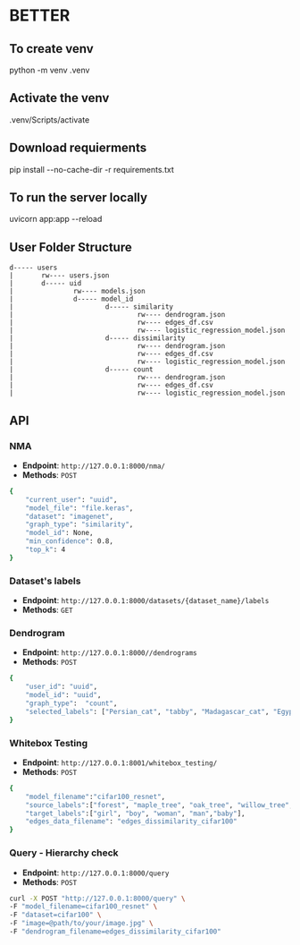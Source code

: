 # BETTER

## To create venv
python -m venv .venv

## Activate the venv
.venv/Scripts/activate

## Download requierments 
pip install --no-cache-dir -r requirements.txt

## To run the server locally
uvicorn app:app --reload

## User Folder Structure

```
d----- users
|       rw---- users.json
|       d----- uid
|               rw---- models.json
|               d----- model_id
|                       d----- similarity
|                               rw---- dendrogram.json
|                               rw---- edges_df.csv
|                               rw---- logistic_regression_model.json
|                       d----- dissimilarity
|                               rw---- dendrogram.json
|                               rw---- edges_df.csv
|                               rw---- logistic_regression_model.json
|                       d----- count
|                               rw---- dendrogram.json
|                               rw---- edges_df.csv
|                               rw---- logistic_regression_model.json
```


## API

### NMA
- **Endpoint**: `http://127.0.0.1:8000/nma/`
- **Methods**: `POST`


```bash
{
    "current_user": "uuid",
    "model_file": "file.keras",
    "dataset": "imagenet",
    "graph_type": "similarity",
    "model_id": None,
    "min_confidence": 0.8,
    "top_k": 4
}
```

### Dataset's labels
- **Endpoint**: `http://127.0.0.1:8000/datasets/{dataset_name}/labels`
- **Methods**: `GET`


### Dendrogram

- **Endpoint**: `http://127.0.0.1:8000//dendrograms`
- **Methods**: `POST`

```bash
{
    "user_id": "uuid",
    "model_id": "uuid",
    "graph_type":  "count",
    "selected_labels": ["Persian_cat", "tabby", "Madagascar_cat", "Egyptian_cat", "pug", "boxer", "Norwich_terrier", "kuvasz", "minivan"]
}
```



### Whitebox Testing
- **Endpoint**: `http://127.0.0.1:8001/whitebox_testing/`
- **Methods**: `POST`


```bash
{
    "model_filename":"cifar100_resnet",
    "source_labels":["forest", "maple_tree", "oak_tree", "willow_tree", "pine_tree", "palm_tree"],
    "target_labels":["girl", "boy", "woman", "man","baby"],
    "edges_data_filename": "edges_dissimilarity_cifar100"
}
```

### Query - Hierarchy check
- **Endpoint**: `http://127.0.0.1:8000/query`
- **Methods**: `POST`


```bash
curl -X POST "http://127.0.0.1:8000/query" \
-F "model_filename=cifar100_resnet" \
-F "dataset=cifar100" \
-F "image=@path/to/your/image.jpg" \
-F "dendrogram_filename=edges_dissimilarity_cifar100"
```
